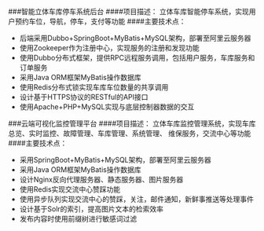 ###智能立体车库停车系统后台
####项目描述：
立体车库智能停车系统，实现用户预约车位，导航，停车，支付等功能
####主要技术点：
* 后端采用Dubbo+SpringBoot+MyBatis+MySQL架构，部署至阿里云服务器
* 使用Zookeeper作为注册中心，实现服务的注册和发现功能
* 使用Dubbo分布式框架，提供RPC远程服务调用，包括用户服务，车库服务和订单服务
* 采用Java ORM框架MyBatis操作数据库
* 使用Redis分布式锁实现车库车位数量的共享调用
* 设计基于HTTPS协议的RESTful的API接口
* 使用Apache+PHP+MySQL实现与底层控制器数据的交互

###云端可视化监控管理平台
####项目描述：
立体车库监控管理系统，实现车库总览、实时监控、故障管理、车库管理、系统管理、
维保服务，交流中心等功能
####主要技术点：
* 采用SpringBoot+MyBatis+MySQL架构，部署至阿里云服务器
* 采用Java ORM框架MyBatis操作数据库
* 设计Nginx反向代理服务器、静态服务器、图片服务器
* 使用Redis实现交流中心赞踩功能
* 使用异步队列实现交流中心的赞踩，关注，邮件通知，新鲜事推送等处理事件
* 设计基于Solr的索引，提高图片文本的检索效率
* 发布内容时使用前缀树进行敏感词过滤


